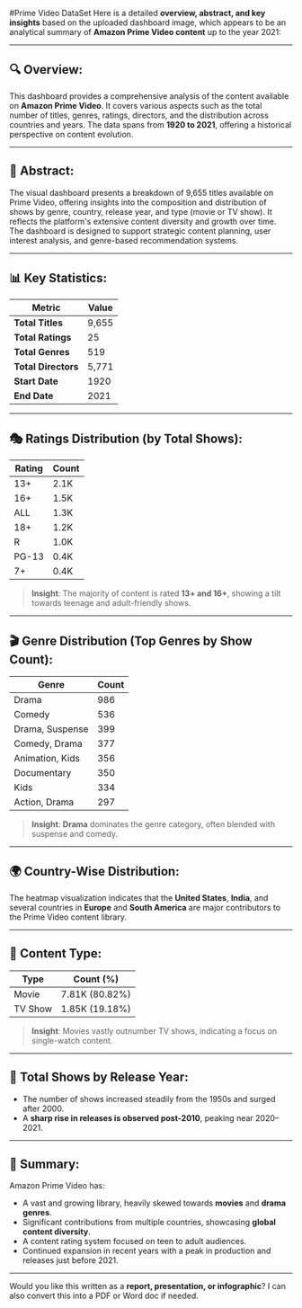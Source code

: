 
#Prime Video DataSet
Here is a detailed **overview, abstract, and key insights** based on the uploaded dashboard image, which appears to be an analytical summary of **Amazon Prime Video content** up to the year 2021:

---

## 🔍 Overview:

This dashboard provides a comprehensive analysis of the content available on **Amazon Prime Video**. It covers various aspects such as the total number of titles, genres, ratings, directors, and the distribution across countries and years. The data spans from **1920 to 2021**, offering a historical perspective on content evolution.

---

## 📝 Abstract:

The visual dashboard presents a breakdown of 9,655 titles available on Prime Video, offering insights into the composition and distribution of shows by genre, country, release year, and type (movie or TV show). It reflects the platform's extensive content diversity and growth over time. The dashboard is designed to support strategic content planning, user interest analysis, and genre-based recommendation systems.

---

## 📊 Key Statistics:

| Metric                | Value         |
|-----------------------|---------------|
| **Total Titles**      | 9,655         |
| **Total Ratings**     | 25            |
| **Total Genres**      | 519           |
| **Total Directors**   | 5,771         |
| **Start Date**        | 1920          |
| **End Date**          | 2021          |

---

## 🎭 Ratings Distribution (by Total Shows):

| Rating   | Count  |
|----------|--------|
| 13+      | 2.1K   |
| 16+      | 1.5K   |
| ALL      | 1.3K   |
| 18+      | 1.2K   |
| R        | 1.0K   |
| PG-13    | 0.4K   |
| 7+       | 0.4K   |

> **Insight**: The majority of content is rated **13+ and 16+**, showing a tilt towards teenage and adult-friendly shows.

---

## 🎬 Genre Distribution (Top Genres by Show Count):

| Genre                 | Count |
|------------------------|--------|
| Drama                  | 986    |
| Comedy                 | 536    |
| Drama, Suspense        | 399    |
| Comedy, Drama          | 377    |
| Animation, Kids        | 356    |
| Documentary            | 350    |
| Kids                   | 334    |
| Action, Drama          | 297    |

> **Insight**: **Drama** dominates the genre category, often blended with suspense and comedy.

---

## 🌍 Country-Wise Distribution:

The heatmap visualization indicates that the **United States**, **India**, and several countries in **Europe** and **South America** are major contributors to the Prime Video content library.

---

## 🎥 Content Type:

| Type      | Count (%)         |
|-----------|-------------------|
| Movie     | 7.81K (80.82%)    |
| TV Show   | 1.85K (19.18%)    |

> **Insight**: Movies vastly outnumber TV shows, indicating a focus on single-watch content.

---

## 📅 Total Shows by Release Year:

- The number of shows increased steadily from the 1950s and surged after 2000.
- A **sharp rise in releases is observed post-2010**, peaking near 2020–2021.

---

## 📌 Summary:

Amazon Prime Video has:
- A vast and growing library, heavily skewed towards **movies** and **drama genres**.
- Significant contributions from multiple countries, showcasing **global content diversity**.
- A content rating system focused on teen to adult audiences.
- Continued expansion in recent years with a peak in production and releases just before 2021.

---

Would you like this written as a **report, presentation, or infographic**? I can also convert this into a PDF or Word doc if needed.
